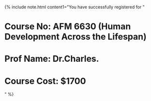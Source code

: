 
{% include note.html content1="You have successfully registered for " <br>
# Course No: AFM 6630 (Human Development Across the Lifespan)<br>
# Prof Name: Dr.Charles.
# Course Cost: $1700
" %}
